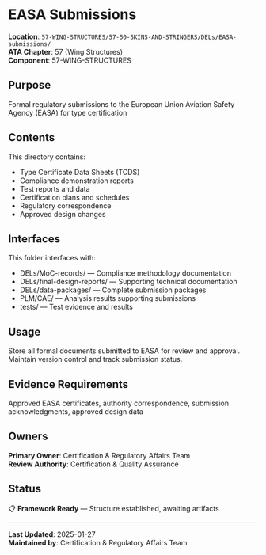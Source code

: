 # EASA Submissions

**Location**: `57-WING-STRUCTURES/57-50-SKINS-AND-STRINGERS/DELs/EASA-submissions/`  
**ATA Chapter**: 57 (Wing Structures)  
**Component**: 57-WING-STRUCTURES

## Purpose

Formal regulatory submissions to the European Union Aviation Safety Agency (EASA) for type certification

## Contents

This directory contains:

- Type Certificate Data Sheets (TCDS)
- Compliance demonstration reports
- Test reports and data
- Certification plans and schedules
- Regulatory correspondence
- Approved design changes

## Interfaces

This folder interfaces with:

- DELs/MoC-records/ — Compliance methodology documentation
- DELs/final-design-reports/ — Supporting technical documentation
- DELs/data-packages/ — Complete submission packages
- PLM/CAE/ — Analysis results supporting submissions
- tests/ — Test evidence and results

## Usage

Store all formal documents submitted to EASA for review and approval. Maintain version control and track submission status.

## Evidence Requirements

Approved EASA certificates, authority correspondence, submission acknowledgments, approved design data

## Owners

**Primary Owner**: Certification & Regulatory Affairs Team  
**Review Authority**: Certification & Quality Assurance

## Status

📋 **Framework Ready** — Structure established, awaiting artifacts

---

**Last Updated**: 2025-01-27  
**Maintained by**: Certification & Regulatory Affairs Team
